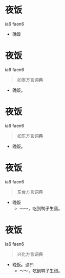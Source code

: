 # 夜饭
ia6 faen6
- 晚饭

# 夜饭
ia6 faen6
> 如皋方言词典
- 晚饭。

# 夜饭
ia6 faen6
> 如东方言词典
- 晚饭。

# 夜饭
ia6 faen6
> 东台方言词典
- 晚饭
  - ～～，吃到鸭子生蛋。

# 夜饭
ia6 faen6
> 兴化方言词典
- 晚饭。谚曰
  - ～～，吃到鸭子生蛋。
